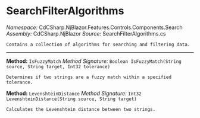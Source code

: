 # SearchFilterAlgorithms

*Namespace:* CdCSharp.NjBlazor.Features.Controls.Components.Search
*Assembly:* CdCSharp.NjBlazor
*Source:* SearchFilterAlgorithms.cs



    Contains a collection of algorithms for searching and filtering data.
    
---

**Method:** `IsFuzzyMatch`
*Method Signature:* `Boolean IsFuzzyMatch(String source, String target, Int32 tolerance)`


    Determines if two strings are a fuzzy match within a specified tolerance.
    



**Method:** `LevenshteinDistance`
*Method Signature:* `Int32 LevenshteinDistance(String source, String target)`


    Calculates the Levenshtein distance between two strings.
    


